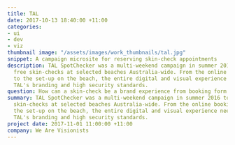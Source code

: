 ```yaml
---
title: TAL
date: 2017-10-13 18:40:00 +11:00
categories:
- ui
- dev
- viz
thumbnail image: "/assets/images/work_thumbnails/tal.jpg"
snippet: A campaign microsite for reserving skin-check appointments
description: TAL SpotChecker was a multi-weekend campaign in summer 2016 to perform
  free skin-checks at selected beaches Australia-wide. From the online booking engine
  to the set-up on the beach, the entire digital and visual experience needed to represent
  TAL's branding and high security standards.
question: How can a skin-check be a brand experience from booking form to beach?
summary: TAL SpotChecker was a multi-weekend campaign in summer 2016 to perform free
  skin-checks at selected beaches Australia-wide. From the online booking engine to
  the set-up on the beach, the entire digital and visual experience needed to represent
  TAL's branding and high security standards.
project date: 2017-11-01 11:00:00 +11:00
company: We Are Visionists
---
```



